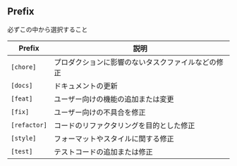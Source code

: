 ## Prefix

必ずこの中から選択すること

| Prefix | 説明 |
|--------|------|
| `[chore]` | プロダクションに影響のないタスクファイルなどの修正 |
| `[docs]`  | ドキュメントの更新 |
| `[feat]`  | ユーザー向けの機能の追加または変更 |
| `[fix]`   | ユーザー向けの不具合を修正 |
| `[refactor]` | コードのリファクタリングを目的とした修正 |
| `[style]` | フォーマットやスタイルに関する修正 |
| `[test]`  | テストコードの追加または修正 |
